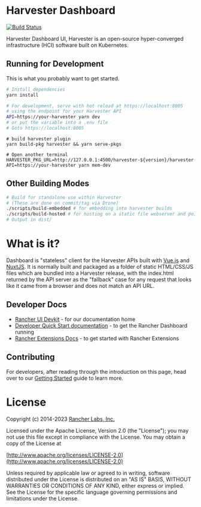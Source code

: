 # Harvester Dashboard

[![Build Status](http://drone-publish.rancher.io/api/badges/harvester/dashboard/status.svg)](http://drone-publish.rancher.io/harvester/dashboard)

Harvester Dashboard UI, Harvester is an open-source hyper-converged infrastructure (HCI) software built on Kubernetes.

## Running for Development

This is what you probably want to get started.

```bash
# Install dependencies
yarn install

# For development, serve with hot reload at https://localhost:8005
# using the endpoint for your Harvester API
API=https://your-harvester yarn dev
# or put the variable into a .env file
# Goto https://localhost:8005
```

```
# build harvester plugin
yarn build-pkg harvester && yarn serve-pkgs

# Open another terminal
HARVESTER_PKG_URL=http://127.0.0.1:4500/harvester-${version}/harvester-${version}.umd.min.js API=https://your-harvester yarn mem-dev
```

## Other Building Modes

```bash
# Build for standalone use within Harvester
# (These are done on commit/tag via Drone)
./scripts/build-embedded # for embedding into harvester builds
./scripts/build-hosted # for hosting on a static file webserver and pointing Harvester's ui-index at it
# Output in dist/

```

# What is it?

Dashboard is "stateless" client for the Harvester APIs built with [Vue.js](https://vuejs.org/) and [NuxtJS](https://nuxtjs.org/).  It is normally built and packaged as a folder of static HTML/CSS/JS files which are bundled into a Harvester release, with the index.html returned by the API server as the "fallback" case for any request that looks like it came from a browser and does not match an API URL.

## Developer Docs

- [Rancher UI Devkit](https://rancher.github.io/dashboard/) - for our documentation home
- [Developer Quick Start documentation](https://rancher.github.io/dashboard/getting-started/quickstart) - to get the Rancher Dashboard running
- [Rancher Extensions Docs](https://rancher.github.io/dashboard/extensions/introduction) - to get started with Rancher Extensions 

## Contributing

For developers, after reading through the introduction on this page, head over to our [Getting Started](https://rancher.github.io/dashboard/getting-started/concepts) guide to learn more.

License
=======
Copyright (c) 2014-2023 [Rancher Labs, Inc.](http://rancher.com)

Licensed under the Apache License, Version 2.0 (the "License");
you may not use this file except in compliance with the License.
You may obtain a copy of the License at

[http://www.apache.org/licenses/LICENSE-2.0](http://www.apache.org/licenses/LICENSE-2.0)

Unless required by applicable law or agreed to in writing, software
distributed under the License is distributed on an "AS IS" BASIS,
WITHOUT WARRANTIES OR CONDITIONS OF ANY KIND, either express or implied.
See the License for the specific language governing permissions and
limitations under the License.
